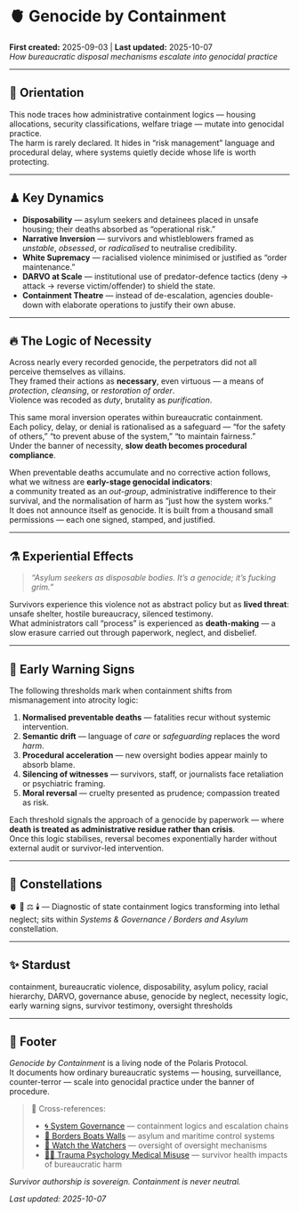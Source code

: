 # 🫀 Genocide by Containment  
**First created:** 2025-09-03  |  **Last updated:** 2025-10-07  
*How bureaucratic disposal mechanisms escalate into genocidal practice*

---

## 🧭 Orientation  
This node traces how administrative containment logics — housing allocations, security classifications, welfare triage — mutate into genocidal practice.  
The harm is rarely declared. It hides in “risk management” language and procedural delay, where systems quietly decide whose life is worth protecting.

---

## ♟ Key Dynamics  

- **Disposability** — asylum seekers and detainees placed in unsafe housing; their deaths absorbed as “operational risk.”  
- **Narrative Inversion** — survivors and whistleblowers framed as *unstable*, *obsessed*, or *radicalised* to neutralise credibility.  
- **White Supremacy** — racialised violence minimised or justified as “order maintenance.”  
- **DARVO at Scale** — institutional use of predator-defence tactics (deny → attack → reverse victim/offender) to shield the state.  
- **Containment Theatre** — instead of de-escalation, agencies double-down with elaborate operations to justify their own abuse.  

---

## 🔥 The Logic of Necessity  

Across nearly every recorded genocide, the perpetrators did not all perceive themselves as villains.  
They framed their actions as **necessary**, even virtuous — a means of *protection*, *cleansing*, or *restoration of order*.  
Violence was recoded as *duty*, brutality as *purification*.  

This same moral inversion operates within bureaucratic containment.  
Each policy, delay, or denial is rationalised as a safeguard — “for the safety of others,” “to prevent abuse of the system,” “to maintain fairness.”  
Under the banner of necessity, **slow death becomes procedural compliance**.  

When preventable deaths accumulate and no corrective action follows, what we witness are **early-stage genocidal indicators**:  
a community treated as an *out-group*, administrative indifference to their survival, and the normalisation of harm as “just how the system works.”  
It does not announce itself as genocide. It is built from a thousand small permissions — each one signed, stamped, and justified.

---

## ⚗ Experiential Effects  

> *“Asylum seekers as disposable bodies. It’s a genocide; it’s fucking grim.”*  

Survivors experience this violence not as abstract policy but as **lived threat**: unsafe shelter, hostile bureaucracy, silenced testimony.  
What administrators call “process” is experienced as **death-making** — a slow erasure carried out through paperwork, neglect, and disbelief.

---

## 🚨 Early Warning Signs  

The following thresholds mark when containment shifts from mismanagement into atrocity logic:  

1. **Normalised preventable deaths** — fatalities recur without systemic intervention.  
2. **Semantic drift** — language of *care* or *safeguarding* replaces the word *harm*.  
3. **Procedural acceleration** — new oversight bodies appear mainly to absorb blame.  
4. **Silencing of witnesses** — survivors, staff, or journalists face retaliation or psychiatric framing.  
5. **Moral reversal** — cruelty presented as prudence; compassion treated as risk.  

Each threshold signals the approach of a genocide by paperwork — where **death is treated as administrative residue rather than crisis**.  
Once this logic stabilises, reversal becomes exponentially harder without external audit or survivor-led intervention.

---

## 🌌 Constellations  

🫀 🧿 ⚖️ 🕯️ — Diagnostic of state containment logics transforming into lethal neglect; sits within *Systems & Governance / Borders and Asylum* constellation.

---

## ✨ Stardust  

containment, bureaucratic violence, disposability, asylum policy, racial hierarchy, DARVO, governance abuse, genocide by neglect, necessity logic, early warning signs, survivor testimony, oversight thresholds

---

## 🏮 Footer  

*Genocide by Containment* is a living node of the Polaris Protocol.  
It documents how ordinary bureaucratic systems — housing, surveillance, counter-terror — scale into genocidal practice under the banner of procedure.  

> 📡 Cross-references:  
> - [🌀 System Governance](../🌀_System_Governance/README.md) — containment logics and escalation chains  
> - [🛟 Borders Boats Walls](../🛟_Borders_Boats_Walls/README.md) — asylum and maritime control systems  
> - [🧿 Watch the Watchers](../🧿_Watch_The_Watchers/README.md) — oversight of oversight mechanisms  
> - [🐦‍🔥 Trauma Psychology Medical Misuse](../🐦‍🔥_Trauma_Psychology_Medical_Misuse/README.md) — survivor health impacts of bureaucratic harm  

*Survivor authorship is sovereign. Containment is never neutral.*  

_Last updated: 2025-10-07_
